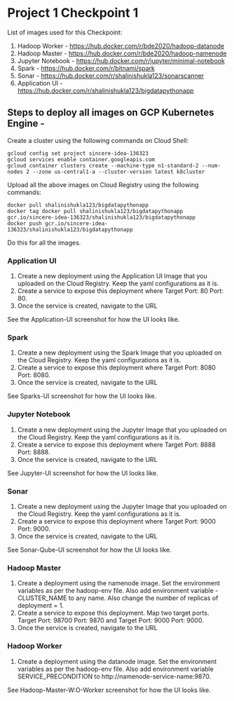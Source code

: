 # Project 1 Checkpoint 1

List of images used for this Checkpoint:

1. Hadoop Worker - https://hub.docker.com/r/bde2020/hadoop-datanode
2. Hadoop Master - https://hub.docker.com/r/bde2020/hadoop-namenode
3. Jupyter Notebook - https://hub.docker.com/r/jupyter/minimal-notebook
4. Spark - https://hub.docker.com/r/bitnami/spark
5. Sonar - https://hub.docker.com/r/shalinishukla123/sonarscanner
6. Application UI - https://hub.docker.com/r/shalinishukla123/bigdatapythonapp


## Steps to deploy all images on GCP Kubernetes Engine -

Create a cluster using the following commands on Cloud Shell:

```
gcloud config set project sincere-idea-136323
gcloud services enable container.googleapis.com
gcloud container clusters create --machine-type n1-standard-2 --num-nodes 2 --zone us-central1-a --cluster-version latest k8cluster
```

Upload all the above images on Cloud Registry using the following commands:

```
docker pull shalinishukla123/bigdatapythonapp
docker tag docker pull shalinishukla123/bigdatapythonapp gcr.io/sincere-idea-136323/shalinishukla123/bigdatapythonapp
docker push gcr.io/sincere-idea-136323/shalinishukla123/bigdatapythonapp
```

Do this for all the images.


### Application UI

1. Create a new deployment using the Application UI Image that you uploaded on the Cloud Registry. Keep the yaml configurations as it is. 
2. Create a service to expose this deployment where Target Port: 80 Port: 80.
3. Once the service is created, navigate to the URL 

See the Application-UI screenshot for how the UI looks like.

### Spark

1. Create a new deployment using the Spark Image that you uploaded on the Cloud Registry. Keep the yaml configurations as it is.
2. Create a service to expose this deployment where Target Port: 8080 Port: 8080.
3. Once the service is created, navigate to the URL 

See Sparks-UI screenshot for how the UI looks like.

### Jupyter Notebook

1. Create a new deployment using the Jupyter Image that you uploaded on the Cloud Registry. Keep the yaml configurations as it is.
2. Create a service to expose this deployment where Target Port: 8888 Port: 8888.
3. Once the service is created, navigate to the URL 

See Jupyter-UI screenshot for how the UI looks like.

### Sonar

1. Create a new deployment using the Jupyter Image that you uploaded on the Cloud Registry. Keep the yaml configurations as it is.
2. Create a service to expose this deployment where Target Port: 9000 Port: 9000.
3. Once the service is created, navigate to the URL 

See Sonar-Qube-UI screenshot for how the UI looks like.

### Hadoop Master

1. Create a deployment using the namenode image. Set the environment variables as per the hadoop-env file. Also add environment variable - CLUSTER_NAME to any name. Also change the number of replicas of deployment = 1.
2. Create a service to expose this deployment. Map two target ports. Target Port: 98700 Port: 9870 and Target Port: 9000 Port: 9000.
3. Once the service is created, navigate to the URL 

### Hadoop Worker

1. Create a deployment using the datanode image. Set the environment variables as per the hadoop-env file. Also add environment variable SERVICE_PRECONDITION to http://namenode-service-name:9870.

See Hadoop-Master-W:O-Worker screenshot for how the UI looks like. 
